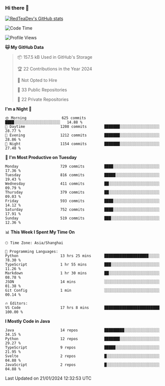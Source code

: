 ### Hi there 👋

<!--
**RedTeaDev/RedTeaDev** is a ✨ _special_ ✨ repository because its `README.md` (this file) appears on your GitHub profile.

Here are some ideas to get you started:

- 🔭 I’m currently working on ...
- 🌱 I’m currently learning ...
- 👯 I’m looking to collaborate on ...
- 🤔 I’m looking for help with ...
- 💬 Ask me about ...
- 📫 How to reach me: ...
- 😄 Pronouns: ...
- ⚡ Fun fact: ...
-->

<!--
[![wakatime](https://wakatime.com/badge/user/6b101ed0-04c0-4490-9283-eb61f2efff96.svg)](https://wakatime.com/@6b101ed0-04c0-4490-9283-eb61f2efff96)
!-->

[![RedTeaDev's GitHub stats](https://github-readme-stats.vercel.app/api?username=RedTeaDev)](https://github.com/anuraghazra/github-readme-stats)
<!--
[![willianrod's wakatime stats](https://github-readme-stats.vercel.app/api/wakatime?username=RedTeaDev)](https://github.com/anuraghazra/github-readme-stats)
!-->
<!--START_SECTION:waka-->
![Code Time](http://img.shields.io/badge/Code%20Time-2%2C007%20hrs%2017%20mins-blue)

![Profile Views](http://img.shields.io/badge/Profile%20Views-0-blue)

**🐱 My GitHub Data** 

> 📦 157.5 kB Used in GitHub's Storage 
 > 
> 🏆 22 Contributions in the Year 2024
 > 
> 🚫 Not Opted to Hire
 > 
> 📜 33 Public Repositories 
 > 
> 🔑 22 Private Repositories 
 > 
**I'm a Night 🦉** 

```text
🌞 Morning                625 commits         ████░░░░░░░░░░░░░░░░░░░░░   14.88 % 
🌆 Daytime                1208 commits        ███████░░░░░░░░░░░░░░░░░░   28.77 % 
🌃 Evening                1212 commits        ███████░░░░░░░░░░░░░░░░░░   28.86 % 
🌙 Night                  1154 commits        ███████░░░░░░░░░░░░░░░░░░   27.48 % 
```
📅 **I'm Most Productive on Tuesday** 

```text
Monday                   729 commits         ████░░░░░░░░░░░░░░░░░░░░░   17.36 % 
Tuesday                  816 commits         █████░░░░░░░░░░░░░░░░░░░░   19.43 % 
Wednesday                411 commits         ██░░░░░░░░░░░░░░░░░░░░░░░   09.79 % 
Thursday                 379 commits         ██░░░░░░░░░░░░░░░░░░░░░░░   09.03 % 
Friday                   593 commits         ████░░░░░░░░░░░░░░░░░░░░░   14.12 % 
Saturday                 752 commits         ████░░░░░░░░░░░░░░░░░░░░░   17.91 % 
Sunday                   519 commits         ███░░░░░░░░░░░░░░░░░░░░░░   12.36 % 
```


📊 **This Week I Spent My Time On** 

```text
🕑︎ Time Zone: Asia/Shanghai

💬 Programming Languages: 
Python                   13 hrs 25 mins      ████████████████████░░░░░   78.30 % 
TypeScript               1 hr 55 mins        ███░░░░░░░░░░░░░░░░░░░░░░   11.26 % 
Markdown                 1 hr 30 mins        ██░░░░░░░░░░░░░░░░░░░░░░░   08.78 % 
JSON                     14 mins             ░░░░░░░░░░░░░░░░░░░░░░░░░   01.38 % 
Git Config               1 min               ░░░░░░░░░░░░░░░░░░░░░░░░░   00.14 % 

🔥 Editors: 
VS Code                  17 hrs 8 mins       █████████████████████████   100.00 % 
```

**I Mostly Code in Java** 

```text
Java                     14 repos            █████████░░░░░░░░░░░░░░░░   34.15 % 
Python                   12 repos            ███████░░░░░░░░░░░░░░░░░░   29.27 % 
TypeScript               9 repos             █████░░░░░░░░░░░░░░░░░░░░   21.95 % 
Svelte                   2 repos             █░░░░░░░░░░░░░░░░░░░░░░░░   04.88 % 
JavaScript               2 repos             █░░░░░░░░░░░░░░░░░░░░░░░░   04.88 % 
```




 Last Updated on 21/01/2024 12:32:53 UTC
<!--END_SECTION:waka-->


